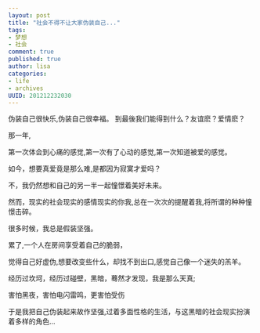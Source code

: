 ```yaml
---
layout: post
title: "社会不得不让大家伪装自己..."
tags: 
- 梦想
- 社会
comment: true
published: true
author: lisa
categories:
- life
- archives
UUID: 201212232030
---
```


伪装自己很快乐,伪装自己很幸福。 到最後我们能得到什么？友谊麽？爱情麽？

那一年,

第一次体会到心痛的感觉,第一次有了心动的感觉,第一次知道被爱的感觉。

如今，想要真爱竟是那么难,是都因为寂寞才爱吗？

不，我仍然想和自己的另一半一起憧憬着美好未来。

然而，现实的社会现实的感情现实的你我,总在一次次的提醒着我,将所谓的种种憧憬击碎。

很多时候，我总是假装坚强。

累了,一个人在房间享受着自己的脆弱，

觉得自己好虚伪,想要改变些什么，却找不到出口,感觉自己像一个迷失的羔羊。

经历过坎坷，经历过碰壁，黑暗，蓦然才发现，我是那么天真;

害怕黑夜，害怕电闪雷鸣，更害怕受伤

于是我把自己伪装起来故作坚强,过着多面性格的生活，与这黑暗的社会现实扮演着多样的角色...
